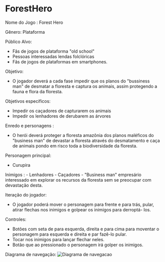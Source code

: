 # ForestHero

Nome do Jogo : Forest Hero

Gênero: Plataforma

Público Alvo:
  -  Fãs de jogos de plataforma "old school"
  -  Pessoas interessadas lendas folclóricas
  -  Fãs de jogos de plataformas em smartphones. 

Objetivo: 
  - O jogador deverá a cada fase impedir que os planos do "bussiness man" de desmatar a floresta e captura os animais, assim protegendo 
    a fauna e flora da floresta.

Objetivos específicos:
  - Impedir os caçadores de capturarem os animais 
  - Impedir os lenhadores de derubarem as árvores
  
Enredo e personagens : 
  - O herói deverá proteger a floresta amazônia dos planos maléficos do "business man" de devastar a floresta através do desmatamento e caça de animais pondo em risco toda a biodiversidade da floresta.

Personagem principal: 
  - Curupira

Inimigos :
    - Lenhadores
    - Caçadores
    - "Business man" empresário interessado em explorar os recursos da 
       floresta sem se preocupar com devastação desta.

Iteração do jogador: 
  - O jogador poderá mover o personagem para frente e para trás, pular, atirar flechas nos inimigos 
  e golpear os inimigos para derroptá- los.  

Controles: 
  - Botões com seta de para esquerda, direita e para cima para moventar o personagem 
    para esquerda e direita e par fazê-lo pular.
  - Tocar nos inimigos para lançar flechar neles.
  - Botão que ao pressionado o personagem irá golper os inimigos.

Diagrama de navegação:
  ![Diagrama de navegacao](https://github.com/alesantos99/ForestHero/issues/1)


